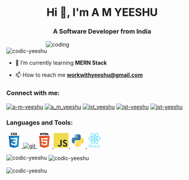 
<h1 align="center">Hi 👋, I'm A M YEESHU</h1>
<h3 align="center">A Software Developer from India</h3>
<img align="right" alt="coding" width="400" src="https://www.ismellcreativity.com/images/wearehere.gif">

<p align="left"> <img src="https://komarev.com/ghpvc/?username=codic-yeeshu&label=Profile%20views&color=0e75b6&style=flat" alt="codic-yeeshu" /> </p>


- 🌱 I’m currently learning **MERN Stack**

- 📫 How to reach me **workwithyeeshu@gmail.com**

<h3 align="left">Connect with me:</h3>
<p align="left">
<a href="https://linkedin.com/in/a-m-yeeshu" target="blank"><img align="center" src="https://raw.githubusercontent.com/rahuldkjain/github-profile-readme-generator/master/src/images/icons/Social/linked-in-alt.svg" alt="a-m-yeeshu" height="30" width="40" /></a>
<a href="https://instagram.com/a_m_yeeshu" target="blank"><img align="center" src="https://raw.githubusercontent.com/rahuldkjain/github-profile-readme-generator/master/src/images/icons/Social/instagram.svg" alt="a_m_yeeshu" height="30" width="40" /></a>
<a href="https://www.codechef.com/users/jst_yeeshu" target="blank"><img align="center" src="https://cdn.jsdelivr.net/npm/simple-icons@3.1.0/icons/codechef.svg" alt="jst_yeeshu" height="30" width="40" /></a>
<a href="https://codeforces.com/profile/jst-yeeshu" target="blank"><img align="center" src="https://raw.githubusercontent.com/rahuldkjain/github-profile-readme-generator/master/src/images/icons/Social/codeforces.svg" alt="jst-yeeshu" height="30" width="40" /></a>
<a href="https://www.leetcode.com/jst-yeeshu" target="blank"><img align="center" src="https://raw.githubusercontent.com/rahuldkjain/github-profile-readme-generator/master/src/images/icons/Social/leet-code.svg" alt="jst-yeeshu" height="30" width="40" /></a>
</p>

<h3 align="left">Languages and Tools:</h3>
<p align="left"> <a href="https://www.w3schools.com/css/" target="_blank" rel="noreferrer"> <img src="https://raw.githubusercontent.com/devicons/devicon/master/icons/css3/css3-original-wordmark.svg" alt="css3" width="40" height="40"/> </a> <a href="https://git-scm.com/" target="_blank" rel="noreferrer"> <img src="https://www.vectorlogo.zone/logos/git-scm/git-scm-icon.svg" alt="git" width="40" height="40"/> </a> <a href="https://www.w3.org/html/" target="_blank" rel="noreferrer"> <img src="https://raw.githubusercontent.com/devicons/devicon/master/icons/html5/html5-original-wordmark.svg" alt="html5" width="40" height="40"/> </a> <a href="https://developer.mozilla.org/en-US/docs/Web/JavaScript" target="_blank" rel="noreferrer"> <img src="https://raw.githubusercontent.com/devicons/devicon/master/icons/javascript/javascript-original.svg" alt="javascript" width="40" height="40"/> </a> <a href="https://www.python.org" target="_blank" rel="noreferrer"> <img src="https://raw.githubusercontent.com/devicons/devicon/master/icons/python/python-original.svg" alt="python" width="40" height="40"/> </a> <a href="https://reactjs.org/" target="_blank" rel="noreferrer"> <img src="https://raw.githubusercontent.com/devicons/devicon/master/icons/react/react-original-wordmark.svg" alt="react" width="40" height="40"/> </a> </p>

<p><img align="left" src="https://github-readme-stats.vercel.app/api/top-langs?username=codic-yeeshu&show_icons=true&locale=en&layout=compact" alt="codic-yeeshu" /></p>

<p>&nbsp;<img align="center" src="https://github-readme-stats.vercel.app/api?username=codic-yeeshu&show_icons=true&locale=en" alt="codic-yeeshu" /></p>

<p><img align="center" src="https://github-readme-streak-stats.herokuapp.com/?user=codic-yeeshu&" alt="codic-yeeshu" /></p>
